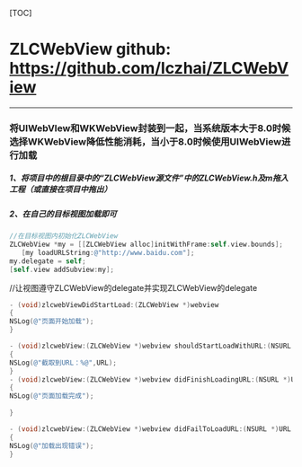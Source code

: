 [TOC]
#      ZLCWebView     github:  https://github.com/lczhai/ZLCWebView  
-----    

###  将UIWebVIew和WKWebView封装到一起，当系统版本大于8.0时候选择WKWebView降低性能消耗，当小于8.0时候使用UIWebView进行加载
 
 
 
 

##### 1、将项目中的根目录中的“ZLCWebView源文件”中的ZLCWebView.h及m拖入工程（或直接在项目中拖出）

#####  2、在自己的目标视图加载即可
 
 ```objectivec
 //在目标视图内初始化ZLCWebView 
 ZLCWebView *my = [[ZLCWebView alloc]initWithFrame:self.view.bounds];
	[my loadURLString:@"http://www.baidu.com"];
 my.delegate = self;
 [self.view addSubview:my];
 ```
 
 //让视图遵守ZLCWebView的delegate并实现ZLCWebView的delegate
 
 ```objectivec
 - (void)zlcwebViewDidStartLoad:(ZLCWebView *)webview
 {
 NSLog(@"页面开始加载");
 }
 
 - (void)zlcwebView:(ZLCWebView *)webview shouldStartLoadWithURL:(NSURL *)URL
 {
 NSLog(@"截取到URL：%@",URL);
 }
 - (void)zlcwebView:(ZLCWebView *)webview didFinishLoadingURL:(NSURL *)URL
 {
 NSLog(@"页面加载完成");
	
 }
 
 - (void)zlcwebView:(ZLCWebView *)webview didFailToLoadURL:(NSURL *)URL error:(NSError *)error
 {
 NSLog(@"加载出现错误");
 }
 
 ```
 
 
 
 
 
 
